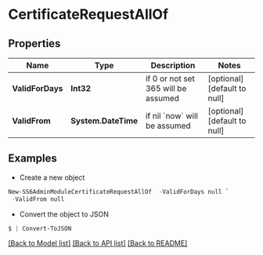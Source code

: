 # CertificateRequestAllOf
## Properties

Name | Type | Description | Notes
------------ | ------------- | ------------- | -------------
**ValidForDays** | **Int32** | if 0 or not set 365 will be assumed | [optional] [default to null]
**ValidFrom** | **System.DateTime** | if nil &#x60;now&#x60; will be assumed | [optional] [default to null]

## Examples

- Create a new object
```powershell
New-SS6AdminModuleCertificateRequestAllOf  -ValidForDays null `
 -ValidFrom null
```

- Convert the object to JSON
```powershell
$ | Convert-ToJSON
```


[[Back to Model list]](../README.md#documentation-for-models) [[Back to API list]](../README.md#documentation-for-api-endpoints) [[Back to README]](../README.md)

